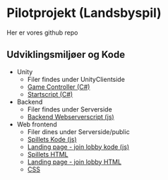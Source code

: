 # Pilotprojekt (Landsbyspil)
Her er vores github repo
## Udviklingsmiljøer og Kode
* Unity
  * Filer findes under UnityClientside
  * [Game Controller (C#)](https://github.com/sand7797/pilotprojekt/blob/main/UnityClientside/Assets/Scripts/GameController.cs)
  * [Startscript (C#)](https://github.com/sand7797/pilotprojekt/blob/main/UnityClientside/Assets/Scripts/CodeGen.cs)
* Backend
  * Filer findes under Serverside
  * [Backend Webserverscript (js)](https://github.com/sand7797/pilotprojekt/blob/main/Serverside/server.js)
* Web frontend
  * Filer dines under Serverside/public
  * [Spillets Kode (js)](https://github.com/sand7797/pilotprojekt/blob/main/Serverside/public/script.js)
  * [Landing page - join lobby kode (js)](https://github.com/sand7797/pilotprojekt/blob/main/Serverside/public/startscript.js)
  * [Spillets HTML](https://github.com/sand7797/pilotprojekt/blob/main/Serverside/public/game.html)
  * [Landing page - join lobby HTML](https://github.com/sand7797/pilotprojekt/blob/main/Serverside/public/index.html)
  * [CSS](https://github.com/sand7797/pilotprojekt/blob/main/Serverside/public/style.css)
